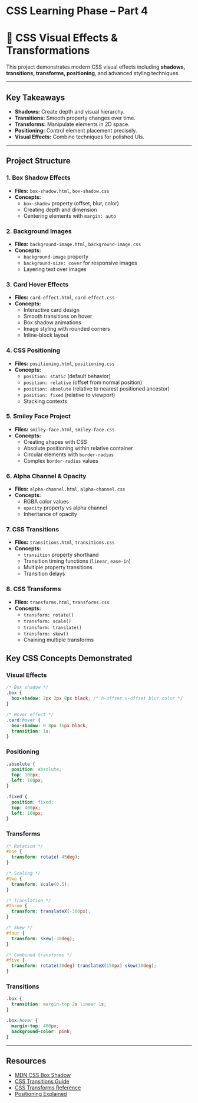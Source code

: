 # CSS Learning Phase – Part 4

# 🎨 CSS Visual Effects & Transformations 

This project demonstrates modern CSS visual effects including **shadows, transitions, transforms, positioning**, and advanced styling techniques.

---
## Key Takeaways

- **Shadows:** Create depth and visual hierarchy.  
- **Transitions:** Smooth property changes over time.  
- **Transforms:** Manipulate elements in 2D space.  
- **Positioning:** Control element placement precisely.  
- **Visual Effects:** Combine techniques for polished UIs.
---
## Project Structure

### 1. Box Shadow Effects
- **Files:** `box-shadow.html`, `box-shadow.css`  
- **Concepts:**
  - `box-shadow` property (offset, blur, color)  
  - Creating depth and dimension  
  - Centering elements with `margin: auto`  

### 2. Background Images
- **Files:** `background-image.html`, `background-image.css`  
- **Concepts:**
  - `background-image` property  
  - `background-size: cover` for responsive images  
  - Layering text over images  

### 3. Card Hover Effects
- **Files:** `card-effect.html`, `card-effect.css`  
- **Concepts:**
  - Interactive card design  
  - Smooth transitions on hover  
  - Box shadow animations  
  - Image styling with rounded corners  
  - Inline-block layout  

### 4. CSS Positioning
- **Files:** `positioning.html`, `positioning.css`  
- **Concepts:**
  - `position: static` (default behavior)  
  - `position: relative` (offset from normal position)  
  - `position: absolute` (relative to nearest positioned ancestor)  
  - `position: fixed` (relative to viewport)  
  - Stacking contexts  

### 5. Smiley Face Project
- **Files:** `smiley-face.html`, `smiley-face.css`  
- **Concepts:**
  - Creating shapes with CSS  
  - Absolute positioning within relative container  
  - Circular elements with `border-radius`  
  - Complex `border-radius` values  

### 6. Alpha Channel & Opacity
- **Files:** `alpha-channel.html`, `alpha-channel.css`  
- **Concepts:**
  - RGBA color values  
  - `opacity` property vs alpha channel  
  - Inheritance of opacity  

### 7. CSS Transitions
- **Files:** `transitions.html`, `transitions.css`  
- **Concepts:**
  - `transition` property shorthand  
  - Transition timing functions (`linear`, `ease-in`)  
  - Multiple property transitions  
  - Transition delays  

### 8. CSS Transforms
- **Files:** `transforms.html`, `transforms.css`  
- **Concepts:**
  - `transform: rotate()`  
  - `transform: scale()`  
  - `transform: translate()`  
  - `transform: skew()`  
  - Chaining multiple transforms
## Key CSS Concepts Demonstrated

### Visual Effects
```css
/* Box shadow */
.box {
  box-shadow: 2px 2px 8px black; /* h-offset v-offset blur color */
}

/* Hover effect */
.card:hover {
  box-shadow: 0 8px 16px black;
  transition: 1s;
}
```
### Positioning
```css
.absolute {
  position: absolute;
  top: 100px;
  left: 100px;
}

.fixed {
  position: fixed;
  top: 400px;
  left: 100px;
}
```
### Transforms
```css
/* Rotation */
#one { 
  transform: rotate(-45deg); 
}

/* Scaling */
#two { 
  transform: scale(0.5); 
}

/* Translation */
#three { 
  transform: translateX(-300px); 
}

/* Skew */
#four { 
  transform: skew(-30deg); 
}

/* Combined transforms */
#five { 
  transform: rotate(30deg) translateX(150px) skew(30deg); 
}
```
### Transitions
```css
.box {
  transition: margin-top 2s linear 1s;
}

.box:hover {
  margin-top: 400px;
  background-color: pink;
}
```
---
## Resources
- [MDN CSS Box Shadow](https://developer.mozilla.org/en-US/docs/Web/CSS/box-shadow)  
- [CSS Transitions Guide](https://developer.mozilla.org/en-US/docs/Web/CSS/transition)  
- [CSS Transforms Reference](https://developer.mozilla.org/en-US/docs/Web/CSS/transform)  
- [Positioning Explained](https://developer.mozilla.org/en-US/docs/Learn/CSS/Building_blocks/Positioning)
